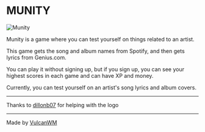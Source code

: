 # MUNITY

![Munity](https://munity.vulcanwm.repl.co/static/Munity.png)

<p>Munity is a game where you can test yourself on things related to an artist.</p>
<p>This game gets the song and album names from Spotify, and then gets lyrics from Genius.com.</p>
<p>You can play it without signing up, but if you sign up, you can see your highest scores in each game and can have XP and money.</p>
<p>Currently, you can test yourself on an artist's song lyrics and album covers.</p>
<hr>
<p>Thanks to <a href="https://dillonb07.is-a.dev">dillonb07</a> for helping with the logo</p>

---

Made by [VulcanWM](https://vulcanwm.is-a.dev)
